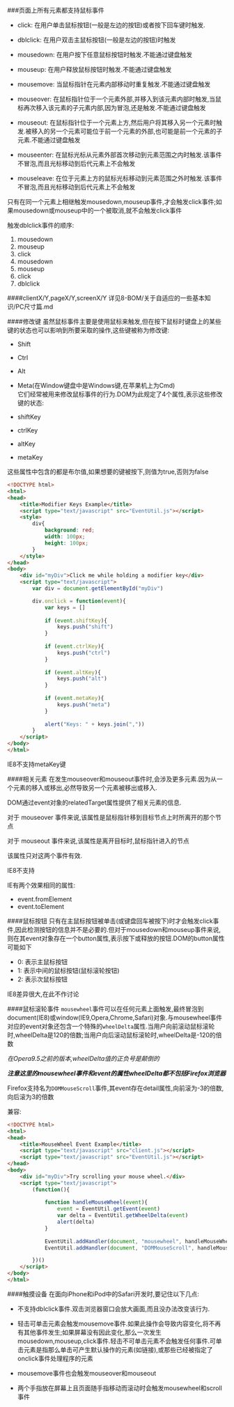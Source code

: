 ###页面上所有元素都支持鼠标事件

- click: 在用户单击鼠标按钮(一般是左边的按钮)或者按下回车键时触发.

- dblclick: 在用户双击主鼠标按钮(一般是左边的按钮)时触发

- mousedown: 在用户按下任意鼠标按钮时触发.不能通过键盘触发

- mouseup: 在用户释放鼠标按钮时触发.不能通过键盘触发

- mousemove: 当鼠标指针在元素内部移动时重复触发.不能通过键盘触发

- mouseover: 在鼠标指针位于一个元素外部,并移入到该元素内部时触发,当鼠标再次移入该元素的子元素内部,因为冒泡,还是触发.不能通过键盘触发

- mouseout: 在鼠标指针位于一个元素上方,然后用户将其移入另一个元素时触发.被移入的另一个元素可能位于前一个元素的外部,也可能是前一个元素的子元素.不能通过键盘触发

- mouseenter: 在鼠标光标从元素外部首次移动到元素范围之内时触发.该事件不冒泡,而且光标移动到后代元素上不会触发

- mouseleave: 在位于元素上方的鼠标光标移动到元素范围之外时触发.该事件不冒泡,而且光标移动到后代元素上不会触发

只有在同一个元素上相继触发mousedown,mouseup事件,才会触发click事件;如果mousedown或mouseup中的一个被取消,就不会触发click事件

触发dblclick事件的顺序:

1. mousedown
2. mouseup
3. click
4. mousedown
5. mouseup
6. click
7. dblclick

####clientX/Y,pageX/Y,screenX/Y
详见8-BOM/关于自适应的一些基本知识/PC尺寸篇.md

####修改键
虽然鼠标事件主要是使用鼠标来触发,但在按下鼠标时键盘上的某些键的状态也可以影响到所要采取的操作,这些键被称为修改键: 

- Shift
- Ctrl
- Alt
- Meta(在Window键盘中是Windows键,在苹果机上为Cmd)                                           
它们经常被用来修改鼠标事件的行为.DOM为此规定了4个属性,表示这些修改键的状态: 

- shiftKey
- ctrlKey
- altKey
- metaKey

这些属性中包含的都是布尔值,如果想要的键被按下,则值为true,否则为false

```html
<!DOCTYPE html>
<html>
<head>
    <title>Modifier Keys Example</title>
    <script type="text/javascript" src="EventUtil.js"></script>
    <style>
        div{
            background: red;
            width: 100px;
            height: 100px;
        }
    </style>
</head>
<body>
    <div id="myDiv">Click me while holding a modifier key</div>
    <script type="text/javascript">
        var div = document.getElementById("myDiv")

        div.onclick = function(event){
            var keys = []
            
            if (event.shiftKey){
                keys.push("shift")
            }
            
            if (event.ctrlKey){
                keys.push("ctrl")
            }
            
            if (event.altKey){
                keys.push("alt")
            }
            
            if (event.metaKey){
                keys.push("meta")
            }
            
            alert("Keys: " + keys.join(","))
        }
    </script>
</body>
</html>
```

IE8不支持metaKey键

####相关元素
在发生mouseover和mouseout事件时,会涉及更多元素.因为从一个元素的移入或移出,必然导致另一个元素被移出或移入.

DOM通过event对象的relatedTarget属性提供了相关元素的信息.

对于 mouseover 事件来说,该属性是鼠标指针移到目标节点上时所离开的那个节点

对于 mouseout 事件来说,该属性是离开目标时,鼠标指针进入的节点

该属性只对这两个事件有效.

IE8不支持

IE有两个效果相同的属性: 

- event.fromElement
- event.toElement

####鼠标按钮
只有在主鼠标按钮被单击(或键盘回车被按下)时才会触发click事件,因此检测按钮的信息并不是必要的.但对于mousedown和mouseup事件来说,则在其event对象存在一个button属性,表示按下或释放的按钮.DOM的button属性可能如下

- 0: 表示主鼠标按钮
- 1: 表示中间的鼠标按钮(鼠标滚轮按钮)
- 2: 表示次鼠标按钮

IE8差异很大,在此不作讨论

####鼠标滚轮事件
`mousewheel`事件可以在任何元素上面触发,最终冒泡到document(IE8)或window(IE9,Opera,Chrome,Safari)对象.与mousewheel事件对应的event对象还包含一个特殊的`wheelDelta`属性.当用户向前滚动鼠标滚轮时,wheelDelta是120的倍数;当用户向后滚动鼠标滚轮时,wheelDelta是-120的倍数

*在Opera9.5之前的版本,wheelDelta值的正负号是颠倒的*

**_注意这里的mousewheel事件和event的属性wheelDelta都不包括Firefox浏览器_**

Firefox支持名为`DOMMouseScroll`事件,其event存在detail属性,向前滚为-3的倍数,向后滚为3的倍数

兼容: 

```html
<!DOCTYPE html>
<html>
<head>
    <title>MouseWheel Event Example</title>
    <script type="text/javascript" src="client.js"></script>
    <script type="text/javascript" src="EventUtil.js"></script>
</head>
<body>
    <div id="myDiv">Try scrolling your mouse wheel.</div>
    <script type="text/javascript">
        (function(){
        
            function handleMouseWheel(event){
                event = EventUtil.getEvent(event)
                var delta = EventUtil.getWheelDelta(event)
                alert(delta)
            }
            
            EventUtil.addHandler(document, "mousewheel", handleMouseWheel)
            EventUtil.addHandler(document, "DOMMouseScroll", handleMouseWheel)

        })()
    </script>
</body>
</html>
```

####触摸设备
在面向iPhone和iPod中的Safari开发时,要记住以下几点:

- 不支持dblclick事件.双击浏览器窗口会放大画面,而且没办法改变该行为.

- 轻击可单击元素会触发mousemove事件.如果此操作会导致内容变化,将不再有其他事件发生;如果屏幕没有因此变化,那么一次发生mousedown,mouseup,click事件.轻击不可单击元素不会触发任何事件.可单击元素是指那么单击可产生默认操作的元素(如链接),或那些已经被指定了onclick事件处理程序的元素

- mousemove事件也会触发mouseover和mouseout

- 两个手指放在屏幕上且页面随手指移动而滚动时会触发mousewheel和scroll事件
